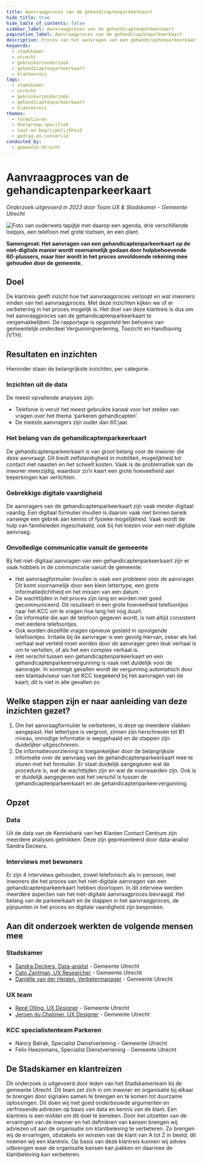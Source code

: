 ```yaml
---
title: Aanvraagproces van de gehandicaptenparkeerkaart
hide_title: true
hide_table_of_contents: false
sidebar_label: Aanvraagproces van de gehandicaptenparkeerkaart
pagination_label: Aanvraagproces van de gehandicaptenparkeerkaart
description: Proces van het aanvragen van een gehandicaptenparkeerkaart, met aandacht voor communicatie en ondersteuning van ouderen met beperkte digitale vaardigheden.
keywords:
  - stadskamer
  - utrecht
  - gebruikersonderzoek
  - gehandicaptenparkeerkaart
  - klantenreis
tags:
  - stadskamer
  - utrecht
  - gebruikersonderzoek
  - gehandicaptenparkeerkaart
  - klantenreis
themes:
  - formulieren
  - doelgroep-specifiek
  - taal-en-begrijpelijkheid
  - gedrag-en-conversie
conducted_by:
  - gemeente Utrecht
---
```


<!-- @license CC0-1.0 -->

# Aanvraagproces van de gehandicaptenparkeerkaart

_Onderzoek uitgevoerd in 2023 door Team UX & Stadskamer - Gemeente Utrecht_

![Foto van ouderwets tapijtje met daarop een agenda, drie verschillende loepjes, een telefoon met grote toetsen, en een plant.](https://raw.githubusercontent.com/nl-design-system/gebruikersonderzoeken/assets/utrecht-gehandicaptenparkeerkaart.png)

**Samengevat: Het aanvragen van een gehandicaptenparkeerkaart op de niet-digitale manier wordt voornamelijk gedaan door hulpbehoevende 60-plussers, maar hier wordt in het proces onvoldoende rekening mee gehouden door de gemeente.**

## Doel

De klantreis geeft inzicht hoe het aanvraagproces verloopt en wat inwoners vinden van het aanvraagproces. Met deze inzichten kijken we of er verbetering in het proces mogelijk is. Het doel van deze klantreis is dus om het aanvraagproces van de gehandicaptenparkeerkaart te vergemakkelijken.
De rapportage is opgesteld ten behoeve van gemeentelijk onderdeel Vergunningverlening, Toezicht en Handhaving (VTH).

## Resultaten en inzichten

Hieronder staan de belangrijkste inzichten, per categorie.

### Inzichten uit de data

De meest opvallende analyses zijn:

- Telefonie is veruit het meest gebruikte kanaal voor het stellen van vragen over het thema ‘parkeren gehandicapten’.
- De meeste aanvragers zijn ouder dan 60 jaar.

### Het belang van de gehandicaptenparkeerkaart

De gehandicaptenparkeerkaart is van groot belang voor de inwoner die deze aanvraagt. Dit biedt zelfstandigheid in mobiliteit, mogelijkheid tot contact met naasten en het scheelt kosten. Vaak is de problematiek van de inwoner meerzijdig, waardoor zo’n kaart een grote hoeveelheid aan beperkingen kan verlichten.

### Gebrekkige digitale vaardigheid

De aanvragers van de gehandicaptenparkeerkaart zijn vaak minder digitaal vaardig. Een digitaal formulier invullen is daarom vaak niet binnen bereik vanwege een gebrek aan kennis of fysieke mogelijkheid. Vaak wordt de hulp van familieleden ingeschakeld, ook bij het kiezen voor een niet-digitale aanvraag.

### Onvolledige communicatie vanuit de gemeente

Bij het niet-digitaal aanvragen van een gehandicaptenparkeerkaart zijn er vaak hobbels in de communicatie vanuit de gemeente.

- Het aanvraagformulier invullen is vaak een probleem voor de aanvrager. Dit komt voornamelijk door een klein lettertype, een grote informatiedichtheid en het missen van een datum.
- De wachttijden in het proces zijn lang en worden niet goed gecommuniceerd. Dit resulteert in een grote hoeveelheid telefoontjes naar het KCC om te vragen hoe lang het nog duurt.
- De informatie die aan de telefoon gegeven wordt, is niet altijd consistent met eerdere telefoontjes.
- Ook worden dezelfde vragen opnieuw gesteld in opvolgende telefoontjes. Irritatie bij de aanvrager is een gevolg hiervan, zeker als het verhaal wat verteld moet worden door de aanvrager geen leuk verhaal is om te vertellen, of als het een complex verhaal is.
- Het verschil tussen een gehandicaptenparkeerkaart en een gehandicaptenparkeervergunning is vaak niet duidelijk voor de aanvrager. In sommige gevallen wordt de vergunning automatisch door een klantadviseur van het KCC toegekend bij het aanvragen van de kaart; dit is niet in alle gevallen zo.

## Welke stappen zijn er naar aanleiding van deze inzichten gezet?

1. Om het aanvraagformulier te verbeteren, is deze op meerdere vlakken aangepast. Het lettertype is vergroot, zinnen zijn herschreven tot B1 niveau, onnodige informatie is weggehaald en de stappen zijn duidelijker uitgeschreven.
2. De informatievoorziening is toegankelijker door de belangrijkste informatie over de aanvraag van de gehandicaptenparkeerkaart mee te sturen met het formulier. Er staat duidelijk aangegeven wat de procedure is, wat de wachttijden zijn en wat de voorwaarden zijn. Ook is er duidelijk aangegeven wat het verschil is tussen de gehandicaptenparkeerkaart en de gehandicaptenparkeervergunning.

## Opzet

### Data

Uit de data van de Kennisbank van het Klanten Contact Centrum zijn meerdere analyses getrokken. Deze zijn gepresenteerd door data-analist Sandra Deckers.

### Interviews met bewoners

Er zijn 4 interviews gehouden, zowel telefonisch als in persoon, met inwoners die het proces van het niet-digitale aanvragen van een gehandicaptenparkeerkaart hebben doorlopen.
In dit interview werden meerdere aspecten van het niet-digitale aanvraagproces bevraagd. Het belang van de parkeerkaart en de stappen in het aanvraagproces, de pijnpunten in het proces en digitale vaardigheid zijn besproken.

## Aan dit onderzoek werkten de volgende mensen mee

### Stadskamer

- [Sandra Deckers, Data-analist](mailto:sandra.deckers@utrecht.nl) - Gemeente Utrecht
- [Cato Zantman, UX Researcher](mailto:cato.zantman@utrecht.nl) - Gemeente Utrecht
- [Daniëlle van der Heiden, Verbetermanager](mailto:d.van.der.heiden@utrecht.nl) - Gemeente Utrecht

### UX team

- [René Olling, UX Designer](mailto:r.olling@utrecht.nl) - Gemeente Utrecht
- [Jeroen du Chatinier, UX Designer](mailto:j.du.chatinier@utrecht.nl) - Gemeente Utrecht

### KCC specialistenteam Parkeren

- Nancy Balrak, Specialist Dienstverlening - Gemeente Utrecht
- Felix Heezemans, Specialist Dienstverlening - Gemeente Utrecht

## De Stadskamer en klantreizen

Dit onderzoek is uitgevoerd door leden van het Stadskamerteam bij de gemeente Utrecht. Dit team zet zich in om inwoner en organisatie bij elkaar te brengen door signalen samen te brengen en te komen tot duurzame oplossingen. Dit doen wij met goed onderbouwde argumenten en verfrissende adviezen op basis van data en kennis van de klant.
Een klantreis is een middel om dit doel te bereiken. Door het uitzetten van de ervaringen van de inwoner en het definiëren van kansen brengen wij adviezen uit aan de organisatie om klantbeleving te verbeteren. Zo brengen wij de ervaringen, obstakels en winsten van de klant van A tot Z in beeld; dit noemen wij een klantreis. Op basis van deze klantreis kunnen wij advies uitbrengen waar de organisatie kansen kan pakken en daarmee de klantbeleving kan verbeteren.
